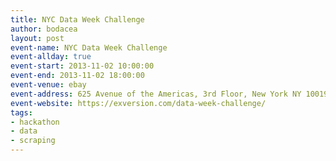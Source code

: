 ```yaml
---
title: NYC Data Week Challenge
author: bodacea
layout: post
event-name: NYC Data Week Challenge
event-allday: true
event-start: 2013-11-02 10:00:00
event-end: 2013-11-02 18:00:00
event-venue: ebay
event-address: 625 Avenue of the Americas, 3rd Floor, New York NY 10019
event-website: https://exversion.com/data-week-challenge/
tags:
- hackathon
- data
- scraping
---
```



